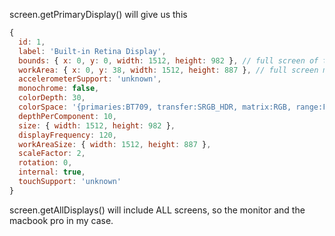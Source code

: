 screen.getPrimaryDisplay() will give us this

```js
{
  id: 1,
  label: 'Built-in Retina Display',
  bounds: { x: 0, y: 0, width: 1512, height: 982 }, // full screen of the mac
  workArea: { x: 0, y: 38, width: 1512, height: 887 }, // full screen minus the "top dock"?
  accelerometerSupport: 'unknown',
  monochrome: false,
  colorDepth: 30,
  colorSpace: '{primaries:BT709, transfer:SRGB_HDR, matrix:RGB, range:FULL}',
  depthPerComponent: 10,
  size: { width: 1512, height: 982 },
  displayFrequency: 120,
  workAreaSize: { width: 1512, height: 887 },
  scaleFactor: 2,
  rotation: 0,
  internal: true,
  touchSupport: 'unknown'
}
```

screen.getAllDisplays() will include ALL screens, so the monitor and the macbook pro in my case.
